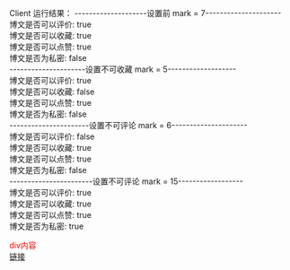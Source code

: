 Client 运行结果：
--------------------设置前     mark = 7---------------------<br/>
博文是否可以评价: true <br/>
博文是否可以收藏: true <br/>
博文是否可以点赞: true <br/>
博文是否为私密: false <br/>
---------------------设置不可收藏     mark = 5-------------------<br/>
博文是否可以评价: true <br/>
博文是否可以收藏: false  <br/>
博文是否可以点赞: true <br/>
博文是否为私密: false <br/>
----------------------设置不可评论    mark = 6--------------------- <br/>
博文是否可以评价: false <br/>
博文是否可以收藏: true <br/>
博文是否可以点赞: true <br/>
博文是否为私密: false <br/>
-----------------------设置不可评论    mark = 15------------------ <br/>
博文是否可以评价: true <br/>
博文是否可以收藏: true <br/>
博文是否可以点赞: true <br/>
博文是否为私密: true <br/>
<div style="color: red">div内容</div>
<a href="http://www.baidu.com">链接</a>
